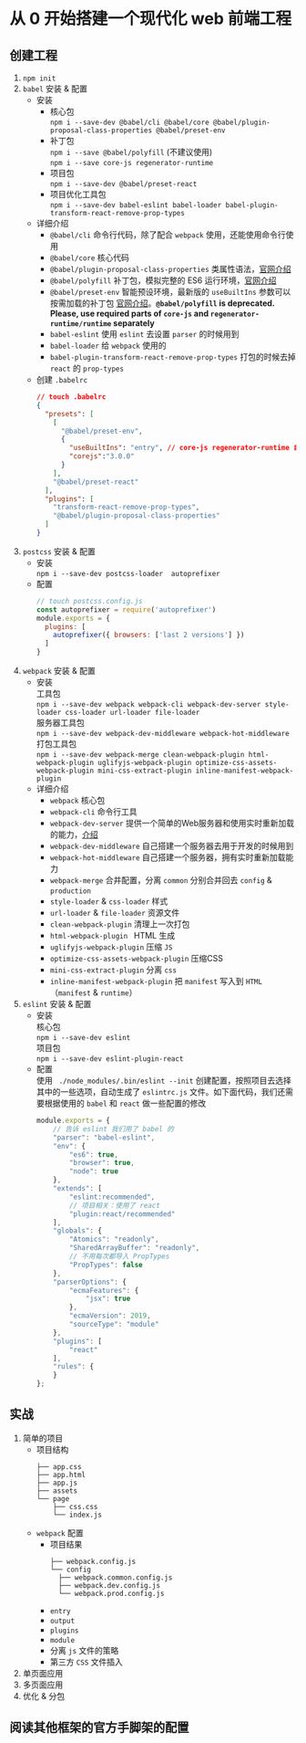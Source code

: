 # 从 0 开始搭建一个现代化 web 前端工程

## 创建工程
1. `npm init`
2. `babel` 安装 & 配置 
    * 安装
      * 核心包  
        `npm i --save-dev @babel/cli @babel/core @babel/plugin-proposal-class-properties @babel/preset-env`  
      * 补丁包  
        `npm i --save @babel/polyfill`   (不建议使用)  
        `npm i --save core-js regenerator-runtime` 
      * 项目包  
        `npm i --save-dev @babel/preset-react`
      * 项目优化工具包  
      `npm i --save-dev babel-eslint babel-loader babel-plugin-transform-react-remove-prop-types`  
    * 详细介绍  
      * `@babel/cli` 命令行代码，除了配合 `webpack` 使用，还能使用命令行使用 
      * `@babel/core` 核心代码  
      * `@babel/plugin-proposal-class-properties` 类属性语法，[官网介绍](https://babeljs.io/docs/en/babel-plugin-proposal-class-properties)  
      * `@babel/polyfill` 补丁包，模拟完整的 ES6 运行环境，[官网介绍](https://babeljs.io/docs/en/babel-polyfill#docsNav)
      * `@babel/preset-env` 智能预设环境，最新版的 `useBuiltIns` 参数可以按需加载的补丁包 [官网介绍](https://babeljs.io/docs/en/babel-preset-env#docsNav)。**`@babel/polyfill` is deprecated. Please, use required parts of `core-js`
  and `regenerator-runtime/runtime` separately**
      * `babel-eslint` 使用 `eslint` 去设置 `parser` 的时候用到
      * `babel-loader` 给 `webpack` 使用的
      * `babel-plugin-transform-react-remove-prop-types` 打包的时候去掉 `react` 的 `prop-types`
    * 创建 `.babelrc`  
      ```JSON
      // touch .babelrc
      {
        "presets": [
          [
            "@babel/preset-env",
            {
              "useBuiltIns": "entry", // core-js regenerator-runtime 自动导入
              "corejs":"3.0.0"
            }
          ],
          "@babel/preset-react"
        ],
        "plugins": [
          "transform-react-remove-prop-types",
          "@babel/plugin-proposal-class-properties"
        ]
      }
      ```
3. `postcss` 安装 & 配置 
    * 安装  
    `npm i --save-dev postcss-loader  autoprefixer`
    * 配置
      ```javascript
      // touch postcss.config.js
      const autoprefixer = require('autoprefixer')
      module.exports = {
        plugins: [
          autoprefixer({ browsers: ['last 2 versions'] })
        ]
      }
      ```
4. `webpack` 安装 & 配置 
    * 安装  
    工具包  
    `npm i --save-dev webpack webpack-cli webpack-dev-server style-loader css-loader url-loader file-loader`  
    服务器工具包  
    `npm i --save-dev webpack-dev-middleware webpack-hot-middleware `  
    打包工具包  
    `npm i --save-dev webpack-merge clean-webpack-plugin html-webpack-plugin uglifyjs-webpack-plugin optimize-css-assets-webpack-plugin mini-css-extract-plugin inline-manifest-webpack-plugin `
    * 详细介绍
      * `webpack` 核心包
      * `webpack-cli` 命令行工具
      * `webpack-dev-server` 提供一个简单的Web服务器和使用实时重新加载的能力，[介绍](https://webpack.js.org/guides/development/#using-webpack-dev-server)
      * `webpack-dev-middleware` 自己搭建一个服务器去用于开发的时候用到
      * `webpack-hot-middleware` 自己搭建一个服务器，拥有实时重新加载能力
      * `webpack-merge` 合并配置，分离 `common` 分别合并回去 `config` & `production`
      * `style-loader` & `css-loader` 样式
      * `url-loader` & `file-loader` 资源文件
      * `clean-webpack-plugin` 清理上一次打包
      * `html-webpack-plugin ` HTML 生成
      * `uglifyjs-webpack-plugin` 压缩 `JS`
      * `optimize-css-assets-webpack-plugin` 压缩CSS
      * `mini-css-extract-plugin` 分离 `css`
      * `inline-manifest-webpack-plugin` 把 `manifest` 写入到 `HTML`（`manifest` & `runtime`）
5. `eslint` 安装 & 配置 
    * 安装  
    核心包  
    `npm i --save-dev eslint`  
    项目包  
    `npm i --save-dev eslint-plugin-react`
    * 配置  
      使用 ` ./node_modules/.bin/eslint --init` 创建配置，按照项目去选择其中的一些选项，自动生成了 `eslintrc.js` 文件。如下面代码，我们还需要根据使用的 `babel` 和 `react` 做一些配置的修改
      ```javascript
      module.exports = {
          // 告诉 eslint 我们用了 babel 的
          "parser": "babel-eslint",
          "env": {
              "es6": true,
              "browser": true,
              "node": true
          },
          "extends": [
              "eslint:recommended",
              // 项目相关：使用了 react
              "plugin:react/recommended"
          ],
          "globals": {
              "Atomics": "readonly",
              "SharedArrayBuffer": "readonly",
              // 不用每次都导入 PropTypes
              "PropTypes": false
          },
          "parserOptions": {
              "ecmaFeatures": {
                  "jsx": true
              },
              "ecmaVersion": 2019,
              "sourceType": "module"
          },
          "plugins": [
              "react"
          ],
          "rules": {
          }
      };
      ```

## 实战
1. 简单的项目
    * 项目结构
      ```
      ├── app.css
      ├── app.html
      ├── app.js
      ├── assets
      └── page
          ├── css.css
          └── index.js
      ```
    * `webpack` 配置
      * 项目结果
        ```
        ├── webpack.config.js
        └── config
          ├── webpack.common.config.js
          ├── webpack.dev.config.js
          └── webpack.prod.config.js
        ```
      * `entry`
      * `output`
      * `plugins`
      * `module`
      * 分离 `js` 文件的策略
      * 第三方 `CSS` 文件插入
2. 单页面应用
3. 多页面应用
4. 优化 & 分包

## 阅读其他框架的官方手脚架的配置